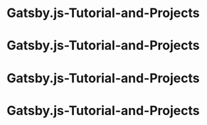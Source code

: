 # Gatsby.js-Tutorial-and-Projects
# Gatsby.js-Tutorial-and-Projects
# Gatsby.js-Tutorial-and-Projects
# Gatsby.js-Tutorial-and-Projects
